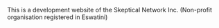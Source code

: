 This is a development website of the Skeptical Network Inc. (Non-profit organisation registered in Eswatini)
